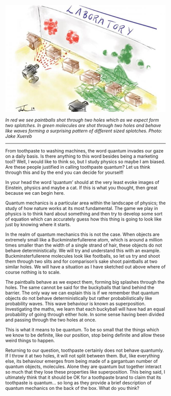 ![Quantum Laboratory](images/laboratory.jpg)

*In red we see paintballs shot through two holes which as we
expect form two splotches. In green molecules are shot through
two holes and behave like waves forming a surprising pattern
of different sized splotches. Photo: Jake Xuereb*

<hr>

From toothpaste to washing machines, the word quantum invades
our gaze on a daily basis. Is there anything to this word
besides being a marketing tool? Well, I would like to think
so, but I study physics so maybe I am biased. Are these people
justified in calling toothpaste quantum? Let us think through
this and by the end you can decide for yourself!

In your head the word ‘quantum’ should at the very least evoke
images of Einstein, physics and maybe a cat. If this is what you
thought, then great because we can begin here.

Quantum mechanics is a particular area within the landscape of
physics; the study of how nature works at its most fundamental.
The game we play in physics is to think hard about something
and then try to develop some sort of equation which can
accurately guess how this thing is going to look like just by
knowing where it starts.

In the realm of quantum mechanics this is not the case. When
objects are extremely small like a Buckminsterfullerene atom,
which is around a million times smaller than the width of a
single strand of hair, these objects do not behave
deterministically. We will try and understand this with an
example. Buckminsterfullerene molecules look like footballs,
so let us try and shoot them through two slits and for
comparison’s sake shoot paintballs at two similar holes. We
will have a situation as I have sketched out above where of
course nothing is to scale.

The paintballs behave as we expect them, forming big splashes
through the holes. The same cannot be said for the buckyballs
that land behind the barrier. The only way we can explain
this is if we remember that quantum objects do not behave
deterministically but rather probabilistically like probability
waves. This wave behaviour is known as superposition.
Investigating the maths, we learn that each buckyball will
have had an equal probability of going through either hole.
In some sense having been divided and passing through the
two holes at once.

This is what it means to be quantum. To be so small that
the things which we know to be definite, like our position,
stop being definite and allow these weird things to happen.

Returning to our question, toothpaste certainly does not
behave quantumly. If I throw it at two holes, it will not
split between them. But, like everything else, its behaviour
emerges from being made of a gargantuan number of quantum
objects, molecules. Alone they are quantum but together
interact so much that they lose these properties like
superposition. This being said, I ultimately think that it
should be OK for a toothpaste brand to claim that its
toothpaste is quantum... so long as they provide a brief
description of quantum mechanics on the back of the box.
What do you think?
